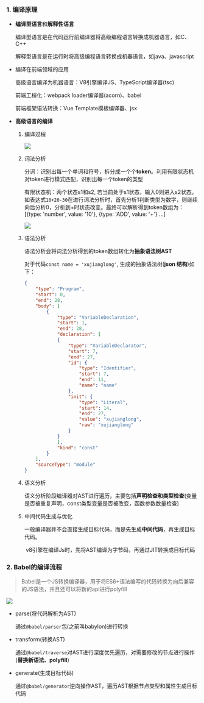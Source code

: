 ### 1. 编译原理

- **编译型语言**和**解释性语言**
  
  编译型语言是在代码运行前编译器将高级编程语言转换成机器语言，如C、C++
  
  解释型语言是在运行时将高级编程语言转换成机器语言，如java、javascript

- 编译在前端领域的应用
  
  高级语言编译为机器语言：V8引擎编译JS、TypeScript编译器(tsc)
  
  前端工程化：webpack loader编译器(acorn)、babel
  
  前端框架语法转换：Vue Template模板编译器、jsx

- **高级语言的编译**
  
  1. 编译过程
     
     ![](https://picture-1305610595.cos.ap-guangzhou.myqcloud.com/202206041455637.png)
  
  2. 词法分析
     
     分词：识别出每一个单词和符号，拆分成一个个**token**。利用有限状态机对token进行模式匹配，识别出每一个token的类型
     
     有限状态机：两个状态s1和s2, 若当前处于s1状态，输入0则进入s2状态。如表达式`10+20-30`在进行词法分析时，首先分析1判断类型为数字，则继续向后分析0，分析到+时状态改变。最终可以解析得到token数组为：[{type: 'number', value: '10'}, {type: 'ADD', value: '+'} ...]
     
     ![](https://picture-1305610595.cos.ap-guangzhou.myqcloud.com/202206041455638.png)
  
  3. 语法分析
     
     语法分析会将词法分析得到的token数组转化为**抽象语法树AST**
     
     对于代码`const name = 'xujianglong'`, 生成的抽象语法树(**json 结构**)如下：
     
     ```json
     {
         "type": "Program",
         "start": 0,
         "end": 28,
         "body": [
             {
                 "type": "VariableDeclaration",
                 "start": 1,
                 "end": 28,
                 "declaration": [
                 {
                     "type": "VariableDeclarator",
                     "start": 7,
                     "end": 27,
                     "id": {
                         "type": "Identifier",
                         "start": 7,
                         "end": 11,
                         "name": "name"
                     },
                     "init": {
                         "type": "Literal",
                         "start": 14,
                         "end": 27,
                         "value": "xujianglong",
                         "raw": "xujianglong"
                     }
                 }
                 ],
                 "kind": "const"
             }
         ],
         "sourceType": "module"
     }
     ```
  
  4. 语义分析
     
     语义分析阶段编译器对AST进行遍历，主要包括**声明检查和类型检查**(变量是否被重复声明，const类型变量是否被改变，函数参数数量检查)
  
  5. 中间代码生成与优化
     
     一般编译器并不会直接生成目标代码，而是先生成**中间代码**，再生成目标代码。

              v8引擎在编译Js时，先将AST编译为字节码，再通过JIT转换成目标代码

### 2. Babel的编译流程

> Babel是一个JS转换编译器，用于将ES6+语法编写的代码转换为向后兼容的JS语法，并且还可以将新的api进行polyfill

![](https://picture-1305610595.cos.ap-guangzhou.myqcloud.com/202206041455639.png)

- parse(将代码解析为AST)
  
  通过`@babel/parser`包(之前叫babylon)进行转换

- transform(转换AST)
  
  通过`@babel/traverse`对AST进行深度优先遍历，对需要修改的节点进行操作(**替换新语法、polyfill**)

- generate(生成目标代码)
  
  通过`@babel/generator`逆向操作AST，遍历AST根据节点类型和属性生成目标代码

